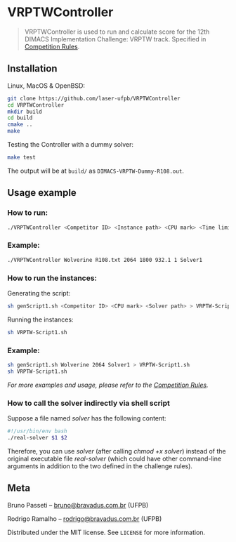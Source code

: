 # VRPTWController
> VRPTWController is used to run and calculate score for the 12th DIMACS Implementation Challenge: VRPTW track. Specified in [Competition Rules](http://dimacs.rutgers.edu/files/8516/3848/0275/VRPTW_Competition_Rules.pdf).

## Installation

Linux, MacOS & OpenBSD:

```sh
git clone https://github.com/laser-ufpb/VRPTWController
cd VRPTWController
mkdir build
cd build
cmake ..
make
```

Testing the Controller with a dummy solver:

```sh
make test
```

The output will be at `build/` as `DIMACS-VRPTW-Dummy-R108.out`.

## Usage example

### How to run:
```sh
./VRPTWController <Competitor ID> <Instance path> <CPU mark> <Time limit> <Instance BKS> <If BKS is optimal [0/1]> <Path to solver>
```

### Example:
```sh
./VRPTWController Wolverine R108.txt 2064 1800 932.1 1 Solver1
```

### How to run the instances:
Generating the script:
```sh
sh genScript1.sh <Competitor ID> <CPU mark> <Solver path> > VRPTW-Script1.sh
```
Running the instances:
```sh
sh VRPTW-Script1.sh
```

### Example:
```sh
sh genScript1.sh Wolverine 2064 Solver1 > VRPTW-Script1.sh
sh VRPTW-Script1.sh
```
_For more examples and usage, please refer to the [Competition Rules](http://dimacs.rutgers.edu/files/8516/3848/0275/VRPTW_Competition_Rules.pdf)._

### How to call the solver indirectly via shell script
Suppose a file named <i>solver</i> has the following content:
```sh
#!/usr/bin/env bash
./real-solver $1 $2 
```
Therefore, you can use <i>solver</i> (after calling <i>chmod +x solver</i>) instead of the original executable file <i>real-solver</i> (which could have other command-line arguments in addition to the two defined in the challenge rules). 

## Meta

Bruno Passeti – bruno@bravadus.com.br (UFPB)

Rodrigo Ramalho – rodrigo@bravadus.com.br (UFPB)

Distributed under the MIT license. See ``LICENSE`` for more information.

